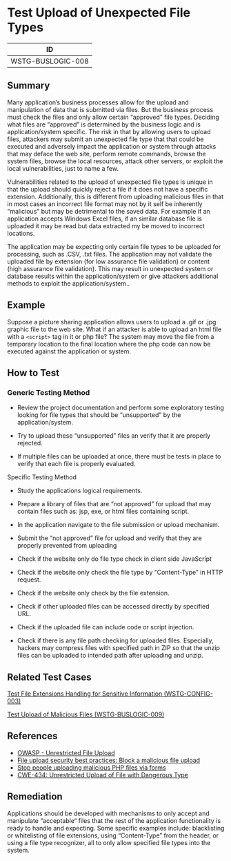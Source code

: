 # Test Upload of Unexpected File Types

|ID               |
|-----------------|
|WSTG-BUSLOGIC-008|

## Summary

Many application’s business processes allow for the upload and manipulation of data that is submitted via files. But the business process must check the files and only allow certain “approved” file types. Deciding what files are “approved” is determined by the business logic and is application/system specific. The risk in that by allowing users to upload files, attackers may submit an unexpected file type that that could be executed and adversely impact the application or system through attacks that may deface the web site, perform remote commands, browse the system files, browse the local resources, attack other servers, or exploit the local vulnerabilities, just to name a few.

Vulnerabilities related to the upload of unexpected file types is unique in that the upload should quickly reject a file if it does not have a specific extension. Additionally, this is different from uploading malicious files in that in most cases an incorrect file format may not by it self be inherently “malicious” but may be detrimental to the saved data. For example if an application accepts Windows Excel files, if an similar database file is uploaded it may be read but data extracted my be moved to incorrect locations.

The application may be expecting only certain file types to be uploaded for processing, such as .CSV, .txt files. The application may not validate the uploaded file by extension (for low assurance file validation) or content (high assurance file validation). This may result in unexpected system or database results within the application/system or give attackers additional methods to exploit the application/system..

## Example

Suppose a picture sharing application allows users to upload a .gif or .jpg graphic file to the web site. What if an attacker is able to upload an html file with a `<script>` tag in it or php file? The system may move the file from a temporary location to the final location where the php code can now be executed against the application or system.

## How to Test

### Generic Testing Method

- Review the project documentation and perform some exploratory testing looking for file types that should be “unsupported” by the application/system.

- Try to upload these “unsupported” files an verify that it are properly rejected.

- If multiple files can be uploaded at once, there must be tests in place to verify that each file is properly evaluated.

Specific Testing Method

- Study the applications logical requirements.

- Prepare a library of files that are “not approved” for upload that may contain files such as: jsp, exe, or html files containing script.

- In the application navigate to the file submission or upload mechanism.

- Submit the “not approved” file for upload and verify that they are properly prevented from uploading

- Check if the website only do file type check in client side JavaScript

- Check if the website only check the file type by “Content-Type” in HTTP request.

- Check if the website only check by the file extension.

- Check if other uploaded files can be accessed directly by specified URL.

- Check if the uploaded file can include code or script injection.

- Check if there is any file path checking for uploaded files. Especially, hackers may compress files with specified path in ZIP so that the unzip files can be uploaded to intended path after uploading and unzip.

## Related Test Cases

[Test File Extensions Handling for Sensitive Information (WSTG-CONFIG-003)](../4.3_Configuration_and_Deployment_Management_Testing/4.3.3_Test_File_Extensions_Handling_for_Sensitive_Information_WSTG-CONFIG-003.md)

[Test Upload of Malicious Files (WSTG-BUSLOGIC-009)](4.11.9_Test_Upload_of_Malicious_Files_WSTG-BUSLOGIC-009.md)

## References

- [OWASP - Unrestricted File Upload](https://owasp.org/www-community/vulnerabilities/Unrestricted_File_Upload)
- [File upload security best practices: Block a malicious file upload](https://www.computerweekly.com/answer/File-upload-security-best-practices-Block-a-malicious-file-upload)
- [Stop people uploading malicious PHP files via forms](https://stackoverflow.com/questions/602539/stop-people-uploading-malicious-php-files-via-forms)
- [CWE-434: Unrestricted Upload of File with Dangerous Type](https://cwe.mitre.org/data/definitions/434.html)

## Remediation

Applications should be developed with mechanisms to only accept and manipulate “acceptable“ files that the rest of the application functionality is ready to handle and expecting. Some specific examples include: blacklisting or whitelisting of file extensions, using “Content-Type” from the header, or using a file type recognizer, all to only allow specified file types into the system.
